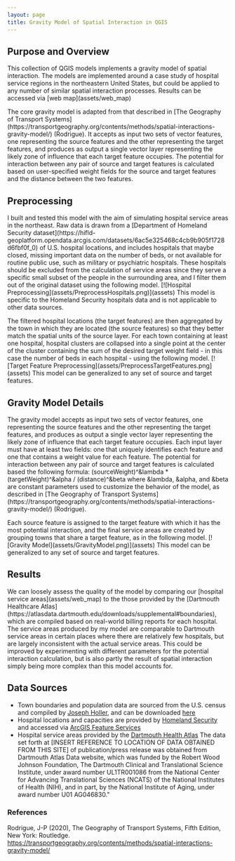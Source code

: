 ```yaml
---
layout: page
title: Gravity Model of Spatial Interaction in QGIS
---
```


## Purpose and Overview

<p>This collection of QGIS models implements a gravity model of spatial interaction. The models are implemented around a case study of hospital service regions in the northeastern United States, but could be applied to any number of similar spatial interaction processes. Results can be accessed via [web map](assets/web_map) </p>

<p>The core gravity model is adapted from that described in [The Geography of Transport Systems](https://transportgeography.org/contents/methods/spatial-interactions-gravity-model/) (Rodrigue). It accepts as input two sets of vector features, one representing the source features and the other representing the target features, and produces as output a single vector layer representing the likely zone of influence that each target feature occupies. The potential for interaction between any pair of source and target features is calculated based on user-specified weight fields for the source and target features and the distance between the two features. </p>

## Preprocessing
<p>I built and tested this model with the aim of simulating hospital service areas in the northeast. Raw data is drawn from a [Department of Homeland Security dataset](https://hifld-geoplatform.opendata.arcgis.com/datasets/6ac5e325468c4cb9b905f1728d6fbf0f_0) of U.S. hospital locations, and includes hospitals that maybe closed, missing important data on the number of beds, or not available for routine public use, such as military or psychiatric hospitals. These hospitals should be excluded from the calculation of service areas since they serve a specific small subset of the people in the surrounding area, and I filter them out of the original dataset using the following model. [![Hospital Preprocessing](assets/PreprocessHospitals.png)](assets)
This model is specific to the Homeland Security hospitals data and is not applicable to other data sources.
</p>

<p>The filtered hospital locations (the target features) are then aggregated by the town in which they are located (the source features) so that they better match the spatial units of the source layer. For each town containing at least one hospital, hospital clusters are collapsed into a single point at the center of the cluster containing the sum of the desired target weight field - in this case the number of beds in each hospital - using the following model. [![Target Feature Preprocessing](assets/PreprocessTargetFeatures.png](assets)
This model can be generalized to any set of source and target features.
</p>

## Gravity Model Details
<p>The gravity model accepts as input two sets of vector features, one representing the source features and the other representing the target features, and produces as output a single vector layer representing the likely zone of influence that each target feature occupies. Each input layer must have at least two fields: one that uniquely identifies each feature and one that contains a weight value for each feature. The potential for interaction between any pair of source and target features is calculated based the following formula:
(sourceWeight)^&lambda * (targetWeight)^&alpha / (distance)^&beta
where &lambda, &alpha, and &beta are constant parameters used to customize the behavior of the model, as described in [The Geography of Transport Systems](https://transportgeography.org/contents/methods/spatial-interactions-gravity-model/) (Rodrigue). </p>

<p>Each source feature is assigned to the target feature with which it has the most potential interaction, and the final service areas are created by grouping towns that share a target feature, as in the following model. [![Gravity Model](assets/GravityModel.png)](assets)
This model can be generalized to any set of source and target features. </p>


## Results
<p>We can loosely assess the quality of the model by comparing our [hospital service areas](assets/web_map) to the those provided by the [Dartmouth Healthcare Atlas](https://atlasdata.dartmouth.edu/downloads/supplemental#boundaries), which are compiled based on real-world billing reports for each hospital. The service areas produced by my model are comparable to Dartmouth service areas in certain places where there are relatively few hospitals, but are largely inconsistent with the actual service areas. This could be improved by experimenting with different parameters for the potential interaction calculation, but is also partly the result of spatial interaction simply being more complex than this model accounts for. </p>

## Data Sources
- Town boundaries and population data are sourced from the U.S. census and compiled by [Joseph Holler](josephholler.github.io), and can be downloaded [here](https://gis4dev.github.io/lessons/assets/netown.gpkg)
- Hospital locations and capacities are provided by [Homeland Security](https://hifld-geoplatform.opendata.arcgis.com/datasets/6ac5e325468c4cb9b905f1728d6fbf0f_0) and accessed via [ArcGIS Feature Services](https://services1.arcgis.com/Hp6G80Pky0om7QvQ/arcgis/rest/services/Hospitals_1/FeatureServer/0)
- Hospital service areas provided by the [Dartmouth Health Atlas](https://atlasdata.dartmouth.edu/downloads/supplemental#boundaries)
The data set forth at [INSERT REFERENCE TO LOCATION OF DATA OBTAINED FROM THIS SITE] of publication/press release was obtained from Dartmouth Atlas Data website, which was funded by the Robert Wood Johnson Foundation, The Dartmouth Clinical and Translational Science Institute, under award number UL1TR001086 from the National Center for Advancing Translational Sciences (NCATS) of the National Institutes of Health (NIH), and in part, by the National Institute of Aging, under award number U01 AG046830."

### References
Rodrigue, J-P (2020), The Geography of Transport Systems, Fifth Edition, New York: Routledge. https://transportgeography.org/contents/methods/spatial-interactions-gravity-model/
